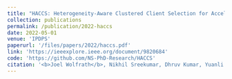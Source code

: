 ```yaml
---
title: "HACCS: Heterogeneity-Aware Clustered Client Selection for Accelerated Federated Learning"
collection: publications
permalink: /publication/2022-haccs
date: 2022-05-01
venue: 'IPDPS'
paperurl: '/files/papers/2022/haccs.pdf'
link: 'https://ieeexplore.ieee.org/document/9820684'
code: 'https://github.com/NS-PhD-Research/HACCS'
citation: '<b>Joel Wolfrath</b>, Nikhil Sreekumar, Dhruv Kumar, Yuanli Wang, and Abhishek Chandra. 2022. HACCS: Heterogeneity-Aware Clustered Client Selection for Accelerated Federated Learning. <i>36th IEEE International Parallel and Distributed Processing Symposium (IPDPS 2022)</i>.'
---
```

